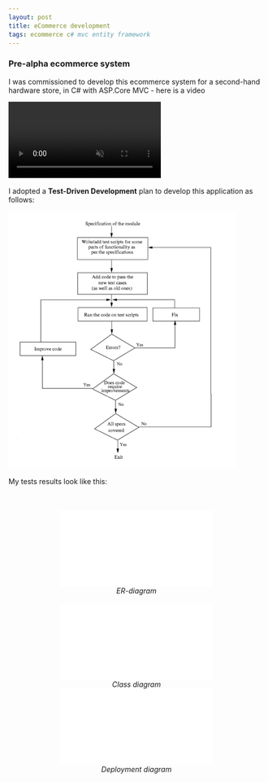 ```yaml
---
layout: post
title: eCommerce development
tags: ecommerce c# mvc entity framework
---
```


### Pre-alpha ecommerce system

I was commissioned to develop this ecommerce system for a second-hand hardware store, in C# with ASP.Core MVC - here is a video

<video loop="true" muted autoplay controls>
    <source src="/assets/videos/hardwarehub.mp4" type="video/mp4">
</video>


I adopted a __Test-Driven Development__ plan to develop this application as follows:


<img src="/assets/images/test_driven_processs.png" alt="cd">


My tests results look like this:







<br>
<br>
<embed src='/assets/images/HardwareDb_aspDb.svg' style='display: block; margin: 0 auto'>
<i><center>ER-diagram</center></i>
<br>
<embed src='/assets/images/classes.svg' style='display: block; margin: 0 auto'>
<i><center>Class diagram</center></i>
<embed src='/assets/images/depdiagram.svg' style='display: block; margin: 0 auto'>
<i><center>Deployment diagram</center></i>
